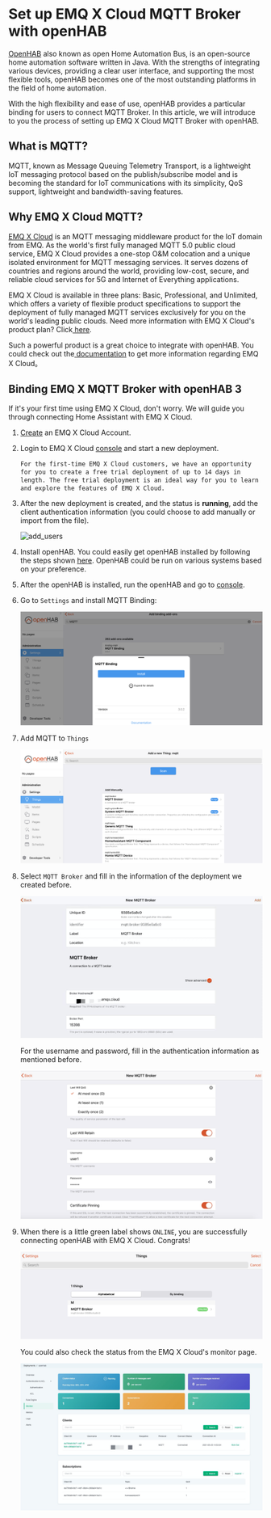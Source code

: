 # Set up EMQ X Cloud MQTT Broker with openHAB

[OpenHAB](https://www.openhab.org/) also known as open Home Automation Bus, is an open-source home automation software written in Java. With the strengths of integrating various devices, providing a clear user interface, and supporting the most flexible tools, openHAB becomes one of the most outstanding platforms in the field of home automation.

With the high flexibility and ease of use, openHAB provides a particular binding for users to connect MQTT Broker. In this article, we will introduce to you the process of setting up EMQ X Cloud MQTT Broker with openHAB.



## What is MQTT?

MQTT, known as Message Queuing Telemetry Transport, is a lightweight IoT messaging protocol based on the publish/subscribe model and is becoming the standard for IoT communications with its simplicity, QoS support, lightweight and bandwidth-saving features.



## Why EMQ X Cloud MQTT?

[EMQ X Cloud](https://www.emqx.com/en/cloud) is an MQTT messaging middleware product for the IoT domain from EMQ. As the world's first fully managed MQTT 5.0 public cloud service, EMQ X Cloud provides a one-stop O&M colocation and a unique isolated environment for MQTT messaging services. It serves dozens of countries and regions around the world, providing low-cost, secure, and reliable cloud services for 5G and Internet of Everything applications.

EMQ X Cloud is available in three plans: Basic, Professional, and Unlimited, which offers a variety of flexible product specifications to support the deployment of fully managed MQTT services exclusively for you on the world's leading public clouds. Need more information with EMQ X Cloud's product plan? Click[ here](https://docs.emqx.io/en/cloud/latest/pricing.html).

Such a powerful product is a great choice to integrate with openHAB. You could check out the[ documentation](https://docs.emqx.io/en/cloud/latest/) to get more information regarding EMQ X Cloud。



## Binding EMQ X MQTT Broker with openHAB 3

If it's your first time using EMQ X Cloud, don't worry. We will guide you through connecting Home Assistant with EMQ X Cloud.

1. [Create](https://www.emqx.com/en/signin?continue=https://www.emqx.com/en/cloud) an EMQ X Cloud Account.

2. Login to EMQ X Cloud [console](https://cloud.emqx.io/console/) and start a new deployment.

   ```tip
   For the first-time EMQ X Cloud customers, we have an opportunity for you to create a free trial deployment of up to 14 days in length. The free trial deployment is an ideal way for you to learn and explore the features of EMQ X Cloud. 
   ```

3. After the new deployment is created, and the status is **running**, add the client authentication information (you could choose to add manually or import from the file).  

   ![add_users](https://docs.emqx.io/assets/img/auth.6543e1b4.png)

4. Install openHAB. You could easily get openHAB installed by following the steps shown [here](https://www.openhab.org/docs/installation/). OpenHAB could be run on various systems based on your preference. 

5. After the openHAB is installed, run the openHAB and go to [console](http://localhost:8080/).

6. Go to `Settings` and install MQTT Binding:

   ![image-binding](./_assets/image-binding.png)

7. Add MQTT to `Things`

   ![image-thing](./_assets/image-thing.png)

8. Select `MQTT Broker` and fill in the information of the deployment we created before.

   ![image-broker](./_assets/image-broker.png)

   For the username and password, fill in the authentication information as mentioned before.

   ![image-info](./_assets/image-info.png)

   

9. When there is a little green label shows `ONLINE`, you are successfully connecting openHAB with EMQ X Cloud. Congrats!

   ![image-things](./_assets/image-things.png)

   You could also check the status from the EMQ X Cloud's monitor page.

   ![image-monitor](./_assets/image-monitor.png)


